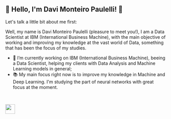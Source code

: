 ## <b> 👋 Hello, I'm Davi Monteiro Paulelli! 👋 </b>

  Let's talk a little bit about me first:<br>
  
  Well, my name is Davi Monteiro Paulelli (pleasure to meet you!), I am a Data Scientist at IBM (International Business Machine), with the main objective of working and improving my knowledge at the vast world of Data, something that has been the focus of my studies.

- 🔭 I’m currently working on IBM (International Business Machine), beeing a Data Scientist, helping my clients with Data Analysis and Machine Learning models in general;
- 📚 My main focus right now is to improve my knowledge in Machine and Deep Learning. I'm studying the part of neural networks with great focus at the moment.

<br>
<p>
<a href="https://www.linkedin.com/in/davi-monteiro-paulelli-8813431b0/"><img src="https://s18955.pcdn.co/wp-content/uploads/2017/05/LinkedIn.png" height="30" width="30"></a>
</p>
